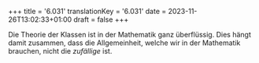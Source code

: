 +++
title = '6.031'
translationKey = '6.031'
date = 2023-11-26T13:02:33+01:00
draft = false
+++

Die Theorie der Klassen ist in der Mathematik ganz überflüssig.
Dies hängt damit zusammen, dass die Allgemeinheit, welche wir in der Mathematik brauchen, nicht die <em class="germph">zufällige</em> ist.
